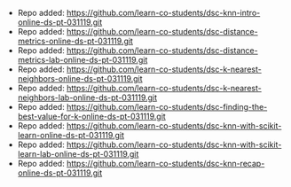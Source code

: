 
- Repo added: https://github.com/learn-co-students/dsc-knn-intro-online-ds-pt-031119.git
- Repo added: https://github.com/learn-co-students/dsc-distance-metrics-online-ds-pt-031119.git
- Repo added: https://github.com/learn-co-students/dsc-distance-metrics-lab-online-ds-pt-031119.git
- Repo added: https://github.com/learn-co-students/dsc-k-nearest-neighbors-online-ds-pt-031119.git
- Repo added: https://github.com/learn-co-students/dsc-k-nearest-neighbors-lab-online-ds-pt-031119.git
- Repo added: https://github.com/learn-co-students/dsc-finding-the-best-value-for-k-online-ds-pt-031119.git
- Repo added: https://github.com/learn-co-students/dsc-knn-with-scikit-learn-online-ds-pt-031119.git
- Repo added: https://github.com/learn-co-students/dsc-knn-with-scikit-learn-lab-online-ds-pt-031119.git
- Repo added: https://github.com/learn-co-students/dsc-knn-recap-online-ds-pt-031119.git